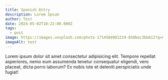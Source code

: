 ```yaml
---
title: Spanish Entry
description: Lorem Ipsum
author: Test
date: 2024-05-02T10:22:00.000Z
tags:
  - post
image: https://images.unsplash.com/photo-1714584981219-850bec3bb612?q=80&w=2671&auto=format&fit=crop&ixlib=rb-4.0.3&ixid=M3wxMjA3fDB8MHxwaG90by1wYWdlfHx8fGVufDB8fHx8fA%3D%3D
imageAlt: test
---
```

Lorem ipsum dolor sit amet consectetur adipisicing elit. Tempore repellat asperiores, nemo eum assumenda tenetur consequatur eligendi, vero placeat, dicta porro laborum? Ex nobis iste et deleniti perspiciatis unde fugiat!
